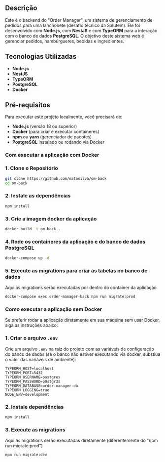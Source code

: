 
## Descrição

Este é o backend do "Order Manager", um sistema de gerenciamento de pedidos para uma lanchonete (desafio técnico da Salutem). Ele foi desenvolvido com **Node.js**, com **NestJS** e com **TypeORM** para a interação com o banco de dados **PostgreSQL**. O objetivo deste sistema web é gerenciar pedidos, hambúrgueres, bebidas e ingredientes.

## Tecnologias Utilizadas

- **Node.js**
- **NestJS**
- **TypeORM**
- **PostgreSQL**
- **Docker**

## Pré-requisitos

Para executar este projeto localmente, você precisará de:

- **Node.js** (versão 18 ou superior)
- **Docker** (para criar e executar containeres)
- **npm** ou **yarn** (gerenciador de pacotes)
- **PostgreSQL** instalado ou rodando via Docker

### Com executar a aplicação com Docker

### 1. Clone o Repositório

```bash
git clone https://github.com/natasilva/om-back
cd om-back
```

### 2. Instale as dependências

```bash
npm install
```

### 3. Crie a imagem docker da aplicação

```bash
docker build -t om-back .
```

### 4. Rode os containeres da aplicação e do banco de dados PostgreSQL

```bash
docker-compose up -d
```

### 5. Execute as migrations para criar as tabelas no banco de dados
Aqui as migrations serão executadas por dentro do container da aplicação
```bash
docker-compose exec order-manager-back npm run migrate:prod
```

### Como executar a aplicação sem Docker

Se preferir rodar a aplicação diretamente em sua máquina sem usar Docker, siga as instruções abaixo:

### 1. Criar o arquivo `.env`

Crie um arquivo `.env` na raiz do projeto com as variáveis de configuração do banco de dados (se o banco não estiver executando via docker, substiua o valor das variáveis de ambiente):

```env
TYPEORM_HOST=localhost
TYPEORM_PORT=5432
TYPEORM_USERNAME=postgres
TYPEORM_PASSWORD=p0stgr3s
TYPEORM_DATABASE=order-manager-db
TYPEORM_LOGGING=true
NODE_ENV=development
```

### 2. Instale dependências

```bash
npm install
```

### 3. Execute as migrations
Aqui as migrations serão executadas diretamente (diferentemente do "npm run migrate:prod")
```bash
npm run migrate:dev
```
